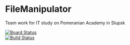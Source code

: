 # FileManipulator
Team work for IT study on Pomeranian Academy in Slupsk

[![Board Status](https://mateuszokroj1.visualstudio.com/87e9c7ca-c396-47f2-85b5-b9fba79fd759/165f9da0-1a02-4780-a61e-240c0a4ef314/_apis/work/boardbadge/1e7138fa-5d41-49f9-8496-dcf8a60b8fdc)](https://mateuszokroj1.visualstudio.com/87e9c7ca-c396-47f2-85b5-b9fba79fd759/_boards/board/t/165f9da0-1a02-4780-a61e-240c0a4ef314/Microsoft.RequirementCategory/)
<br>
[![Build Status](https://mateuszokroj1.visualstudio.com/FileManipulator/_apis/build/status/Nightly%20Build%20-%20master?branchName=master&jobName=Nightly%20Build%20-%20master)](https://mateuszokroj1.visualstudio.com/FileManipulator/_build/latest?definitionId=30&branchName=master)
